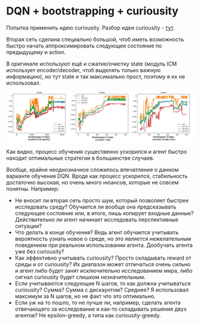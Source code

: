 # DQN + bootstrapping + curiousity

Попытка применить идею curiousity. Разбор идеи curiousity - [тут](https://www.youtube.com/watch?v=_Z9ZP1eiKsI).

Вторая сеть сделана специально большой, чтоб иметь возможность быстро начать аппроксимировать следующее состояние по предыдущему и action.

В оригинале используют ещё и сжатие/очистку state (модуль ICM использует encoder/decoder, чтоб выделять только важную информацию), но тут state и так максимально прост, поэтому я их не использовал.

![](comparision.png)

Как видно, процесс обучения существенно ускорился и агент быстро находит оптимальные стратегии в большинстве случаев.

Вообще, крайне неоднозначное сложилось впечатление о данном варианте обучения DQN. Вроде как процесс ускорился, стабильность достаточно высокая, но очень много нюансов, которые не совсем понятны. Например:

- Не вносит ли вторая сеть просто шум, который позволяет быстрее исследовать среду? Обучается ли вообще она предсказывать следующее состояние или, в итоге, лишь копирует входные данные? Действительно ли агент начинает исследовать перспективные ситуации?
- Что делать в конце обучения? Ведь агент обучается учитывать вероятность узнать новое о среде, но это является нежелательным поведением при реальном использовании агента. Дообучать агента уже без curiousity?
- Как эффективно учитывать curiousity? Просто складывать reward от среды и от curiousity? Их диапазон может отличаться очень сильно и агент либо будет занят исключительно исследованием мира, либо сигнал curiousity будет слишком незначительным.
- Если учитываются следующие N шагов, то как должна учитываться curiousity? Сумма? Сумма с дискаунтом? Среднее? Я использовал максимум за N шагов, но не факт что это оптимально.
- Если уж на то пошло, то не лучше ли, например, сделать агента отвечающего за исследование и как-то складывать решения двух агентов? Не epsilon-greedy, а типа как curiousity-greedy.
